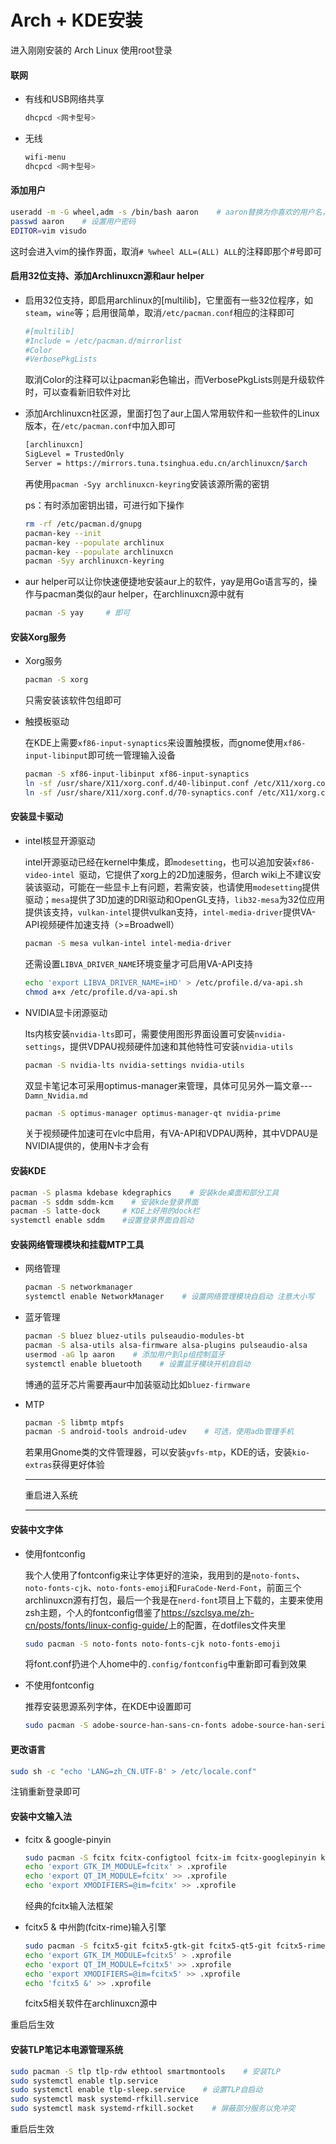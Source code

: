 # Arch + KDE安装

进入刚刚安装的 Arch Linux 使用root登录

#### 联网

- 有线和USB网络共享

  ```sh
  dhcpcd <网卡型号>
  ```

- 无线

  ```sh
  wifi-menu
  dhcpcd <网卡型号>
  ```

#### 添加用户

```sh
useradd -m -G wheel,adm -s /bin/bash aaron    # aaron替换为你喜欢的用户名，不能大写^_^
passwd aaron    # 设置用户密码
EDITOR=vim visudo
```

这时会进入vim的操作界面，取消`# %wheel ALL=(ALL) ALL`的注释即那个#号即可

#### 启用32位支持、添加Archlinuxcn源和aur helper

- 启用32位支持，即启用archlinux的[multilib]，它里面有一些32位程序，如`steam`，`wine`等；启用很简单，取消`/etc/pacman.conf`相应的注释即可

  ```sh
  #[multilib]
  #Include = /etc/pacman.d/mirrorlist
  #Color
  #VerbosePkgLists
  ```

  取消Color的注释可以让pacman彩色输出，而VerbosePkgLists则是升级软件时，可以查看新旧软件对比

- 添加Archlinuxcn社区源，里面打包了aur上国人常用软件和一些软件的Linux版本，在`/etc/pacman.conf`中加入即可

  ```sh
  [archlinuxcn]
  SigLevel = TrustedOnly
  Server = https://mirrors.tuna.tsinghua.edu.cn/archlinuxcn/$arch     # 可自行替换其他镜像源
  ```

  再使用`pacman -Syy archlinuxcn-keyring`安装该源所需的密钥

  ps：有时添加密钥出错，可进行如下操作

  ```sh
  rm -rf /etc/pacman.d/gnupg
  pacman-key --init
  pacman-key --populate archlinux
  pacman-key --populate archlinuxcn
  pacman -Syy archlinuxcn-keyring
  ```

- aur helper可以让你快速便捷地安装aur上的软件，yay是用Go语言写的，操作与pacman类似的aur helper，在archlinuxcn源中就有

  ```sh
  pacman -S yay     # 即可
  ```

#### 安装Xorg服务

- Xorg服务

  ```sh
  pacman -S xorg
  ```

  只需安装该软件包组即可

- 触摸板驱动

  在KDE上需要`xf86-input-synaptics`来设置触摸板，而gnome使用`xf86-input-libinput`即可统一管理输入设备

  ```sh
  pacman -S xf86-input-libinput xf86-input-synaptics 
  ln -sf /usr/share/X11/xorg.conf.d/40-libinput.conf /etc/X11/xorg.conf.d/40-libinput.conf    # 初始化输入设备配置
  ln -sf /usr/share/X11/xorg.conf.d/70-synaptics.conf /etc/X11/xorg.conf.d/70-synaptics.conf    # 初始化触摸板配置
  ```

#### 安装显卡驱动

- intel核显开源驱动

  intel开源驱动已经在kernel中集成，即`modesetting`，也可以追加安装`xf86-video-intel `驱动，它提供了xorg上的2D加速服务，但arch wiki上不建议安装该驱动，可能在一些显卡上有问题，若需安装，也请使用`modesetting`提供驱动；`mesa`提供了3D加速的DRI驱动和OpenGL支持，`lib32-mesa`为32位应用提供该支持，`vulkan-intel`提供vulkan支持，`intel-media-driver`提供VA-API视频硬件加速支持（>=Broadwell）

  ```sh
  pacman -S mesa vulkan-intel intel-media-driver
  ```

  还需设置`LIBVA_DRIVER_NAME`环境变量才可启用VA-API支持

  ```sh
  echo 'export LIBVA_DRIVER_NAME=iHD' > /etc/profile.d/va-api.sh
  chmod a+x /etc/profile.d/va-api.sh
  ```

- NVIDIA显卡闭源驱动

  lts内核安装`nvidia-lts`即可，需要使用图形界面设置可安装`nvidia-settings`，提供VDPAU视频硬件加速和其他特性可安装`nvidia-utils`

  ```sh
  pacman -S nvidia-lts nvidia-settings nvidia-utils
  ```

  双显卡笔记本可采用optimus-manager来管理，具体可见另外一篇文章---`Damn_Nvidia.md`

  ```sh
  pacman -S optimus-manager optimus-manager-qt nvidia-prime
  ```
  
  关于视频硬件加速可在vlc中启用，有VA-API和VDPAU两种，其中VDPAU是NVIDIA提供的，使用N卡才会有

#### 安装KDE

```sh
pacman -S plasma kdebase kdegraphics    # 安装kde桌面和部分工具
pacman -S sddm sddm-kcm    # 安装kde登录界面
pacman -S latte-dock     # KDE上好用的dock栏
systemctl enable sddm    #设置登录界面自启动
```

#### 安装网络管理模块和挂载MTP工具

- 网络管理

  ```sh
  pacman -S networkmanager
  systemctl enable NetworkManager    # 设置网络管理模块自启动 注意大小写
  ```

- 蓝牙管理

  ```sh
  pacman -S bluez bluez-utils pulseaudio-modules-bt
  pacman -S alsa-utils alsa-firmware alsa-plugins pulseaudio-alsa
  usermod -aG lp aaron    # 添加用户到lp组控制蓝牙
  systemctl enable bluetooth    # 设置蓝牙模块开机自启动
  ```
  
  博通的蓝牙芯片需要再aur中加装驱动比如`bluez-firmware`
  
- MTP

  ```sh
  pacman -S libmtp mtpfs
  pacman -S android-tools android-udev    # 可选，使用adb管理手机
  ```

  若果用Gnome类的文件管理器，可以安装`gvfs-mtp`，KDE的话，安装`kio-extras`获得更好体验
  
  ----------
  
  重启进入系统
  
  ----------

#### 安装中文字体

- 使用fontconfig

  我个人使用了fontconfig来让字体更好的渲染，我用到的是`noto-fonts`、`noto-fonts-cjk`、`noto-fonts-emoji`和`FuraCode-Nerd-Font`，前面三个archlinuxcn源有打包，最后一个我是在`nerd-font`项目上下载的，主要来使用zsh主题，个人的fontconfig借鉴了<https://szclsya.me/zh-cn/posts/fonts/linux-config-guide/>上的配置，在dotfiles文件夹里

  ```sh
  sudo pacman -S noto-fonts noto-fonts-cjk noto-fonts-emoji
  ```

  将font.conf扔进个人home中的`.config/fontconfig`中重新即可看到效果

- 不使用fontconfig

  推荐安装思源系列字体，在KDE中设置即可

  ```sh
  sudo pacman -S adobe-source-han-sans-cn-fonts adobe-source-han-serif-cn-fonts
  ```

#### 更改语言

```sh
sudo sh -c "echo 'LANG=zh_CN.UTF-8' > /etc/locale.conf"
```

注销重新登录即可

#### 安装中文输入法

- fcitx & google-pinyin

  ```sh
  sudo pacman -S fcitx fcitx-configtool fcitx-im fcitx-googlepinyin kcm-fcitx    # 安装输入法
  echo 'export GTK_IM_MODULE=fcitx' > .xprofile
  echo 'export QT_IM_MODULE=fcitx' >> .xprofile
  echo 'export XMODIFIERS=@im=fcitx' >> .xprofile
  ```

  经典的fcitx输入法框架

- fcitx5 & 中州韵(fcitx-rime)输入引擎

  ```sh
  sudo pacman -S fcitx5-git fcitx5-gtk-git fcitx5-qt5-git fcitx5-rime-git kcm-fcitx5-git fcitx5-chinese-addons-git
  echo 'export GTK_IM_MODULE=fcitx5' > .xprofile
  echo 'export QT_IM_MODULE=fcitx5' >> .xprofile
  echo 'export XMODIFIERS=@im=fcitx5' >> .xprofile
  echo 'fcitx5 &' >> .xprofile
  ```

  fcitx5相关软件在archlinuxcn源中

重启后生效

#### 安装TLP笔记本电源管理系统

```sh
sudo pacman -S tlp tlp-rdw ethtool smartmontools    # 安装TLP
sudo systemctl enable tlp.service
sudo systemctl enable tlp-sleep.service    # 设置TLP自启动
sudo systemctl mask systemd-rfkill.service
sudo systemctl mask systemd-rfkill.socket    # 屏蔽部分服务以免冲突
```

重启后生效

